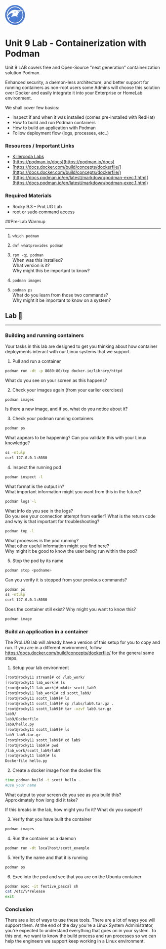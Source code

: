 <div class="flex-container">
        <img src="https://github.com/ProfessionalLinuxUsersGroup/img/blob/main/Assets/Logos/ProLUG_Round_Transparent_LOGO.png?raw=true" width="64" height="64"></img>
    <p>
        <h1>Unit 9 Lab - Containerization with Podman</h1>
    </p>
</div>

Unit 9 LAB covers free and Open-Source "next generation" containerization solution Podman.

Enhanced security, a daemon-less architecture, and better support for running containers as non-root users some Admins will choose this solution over Docker and easily integrate it into your Enterprise or HomeLab environment.

We shall cover few basics:

- Inspect if and when it was installed (comes pre-installed with RedHat)
- How to build and run Podman containers
- How to build an application with Podman
- Follow deployment flow (logs, processes, etc..)

### Resources / Important Links

- [Killercoda Labs](https://killercoda.com/learn)
- [https://podman.io/docs](https://podman.io/docs)
- [https://docs.docker.com/build/concepts/dockerfile/](https://docs.docker.com/build/concepts/dockerfile/)
- [https://docs.podman.io/en/latest/markdown/podman-exec.1.html](https://docs.podman.io/en/latest/markdown/podman-exec.1.html)

### Required Materials

- Rocky 9.3 – ProLUG Lab
- root or sudo command access

##Pre-Lab Warmup

---

1. `which podman`

2. `dnf whatprovides podman`

3. `rpm -qi podman`  
   When was this installed?  
   What version is it?  
   Why might this be important to know?

4. `podman images`

5. `podman ps`  
   What do you learn from those two commands?  
   Why might it be important to know on a system?

## Lab 🧪

---

### Building and running containers

Your tasks in this lab are designed to get you thinking about how container
deployments interact with our Linux systems that we support.

1. Pull and run a container

```bash
podman run -dt -p 8080:80/tcp docker.io/library/httpd
```

What do you see on your screen as this happens?

2. Check your images again (from your earlier exercises)

```bash
podman images
```

Is there a new image, and if so, what do you notice about it?

3. Check your podman running containers

```bash
podman ps
```

What appears to be happening? Can you validate this with your Linux knowledge?

```bash
ss -ntulp
curl 127.0.0.1:8080
```

4. Inspect the running pod

```bash
podman inspect -l
```

What format is the output in?  
What important information might you want from this in the future?

```bash
podman logs -l
```

What info do you see in the logs?  
Do you see your connection attempt from earlier? What is the return code and
why is that important for troubleshooting?

```bash
podman top -l
```

What processes is the pod running?  
What other useful information might you find here?  
Why might it be good to know the user being run within the pod?

5. Stop the pod by its name

```bash
podman stop <podname>
```

Can you verify it is stopped from your previous commands?

```bash
podman ps
ss -ntulp
curl 127.0.0.1:8080
```

Does the container still exist? Why might you want to know this?

```bash
podman image
```

### Build an application in a container

The ProLUG lab will already have a version of this setup for you to copy and run.
If you are in a different environment, follow https://docs.docker.com/build/concepts/dockerfile/
for the general same steps.

1. Setup your lab environment

```bash
[root@rocky11 stream]# cd /lab_work/
[root@rocky11 lab_work]# ls
[root@rocky11 lab_work]# mkdir scott_lab9
[root@rocky11 lab_work]# cd scott_lab9/
[root@rocky11 scott_lab9]# ls
[root@rocky11 scott_lab9]# cp /labs/lab9.tar.gz .
[root@rocky11 scott_lab9]# tar -xzvf lab9.tar.gz
lab9/
lab9/Dockerfile
lab9/hello.py
[root@rocky11 scott_lab9]# ls
lab9 lab9.tar.gz
[root@rocky11 scott_lab9]# cd lab9
[root@rocky11 lab9]# pwd
/lab_work/scott_lab9/lab9
[root@rocky11 lab9]# ls
Dockerfile hello.py
```

2. Create a docker image from the docker file:

```bash
time podman build -t scott_hello .
#Use your name
```

What output to your screen do you see as you build this?  
Approximately how long did it take?

If this breaks in the lab, how might you fix it? What do you suspect?

3. Verify that you have built the container

```bash
podman images
```

4. Run the container as a daemon

```bash
podman run -dt localhost/scott_example
```

5. Verify the name and that it is running

```bash
podman ps
```

6. Exec into the pod and see that you are on the Ubuntu container

```bash
podman exec -it festive_pascal sh
cat /etc/\*release
exit
```

### Conclusion

There are a lot of ways to use these tools. There are a lot of ways you will support them.
At the end of the day you're a Linux System Administrator, you're expected to understand
everything that goes on in your system. To this end, we want to know the build process and
run processes so we can help the engineers we support keep working in a Linux environment.
